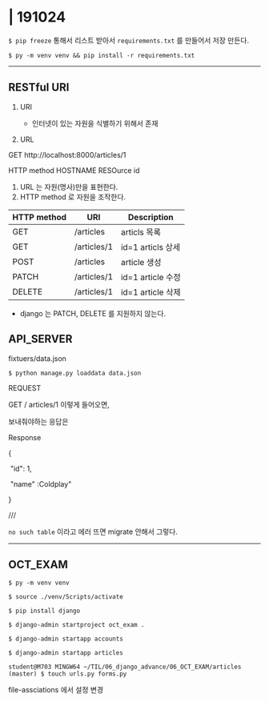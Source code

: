 # | 191024



`$ pip freeze` 통해서 리스트 받아서 `requirements.txt` 를 만들어서 저장 만든다. 

`$ py -m venv venv && pip install -r requirements.txt`

---



## RESTful URI

1. URI 
   * 인터넷이 있는 자원을 식별하기 위해서 존재

2. URL



GET			http://localhost:8000/articles/1

HTTP method 		HOSTNAME	RESOurce id



1. URL 는 자원(명사)만을 표현한다. 
2. HTTP method 로 자원을 조작한다. 



| HTTP method | URI         | Description       |
| ----------- | ----------- | ----------------- |
| GET         | /articles   | articls 목록      |
| GET         | /articles/1 | id=1 articls 상세 |
| POST        | /articles   | article 생성      |
| PATCH       | /articles/1 | id=1 article 수정 |
| DELETE      | /articles/1 | id=1 article 삭제 |

* django 는 PATCH, DELETE 를 지원하지 않는다. 



## API_SERVER



fixtuers/data.json

`$ python manage.py loaddata data.json`



REQUEST

GET / articles/1  이렇게 들어오면, 

보내줘야하는 응답은 

Response

{

​	"id": 1,

​	"name" :Coldplay"

}

///

```no such table``` 이라고 에러 뜨면 migrate 안해서 그렇다. 



---



## OCT_EXAM

`$ py -m venv venv`

`$ source ./venv/Scripts/activate`

`$ pip install django`

`$ django-admin startproject oct_exam .`

`$ django-admin startapp accounts`

`$ django-admin startapp articles`

`student@M703 MINGW64 ~/TIL/06_django_advance/06_OCT_EXAM/articles (master)
$ touch urls.py forms.py`



file-assciations 에서 설정 변경 
